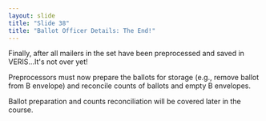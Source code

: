 ```yaml
---
layout: slide
title: "Slide 38"
title: "Ballot Officer Details: The End!"
---
```


Finally, after all mailers in the set have been preprocessed and saved in VERIS…It's not over yet!

Preprocessors must now prepare the ballots for storage (e.g., remove ballot from B envelope) and reconcile counts of ballots and empty B envelopes.

Ballot preparation and counts reconciliation will be covered later in the course.